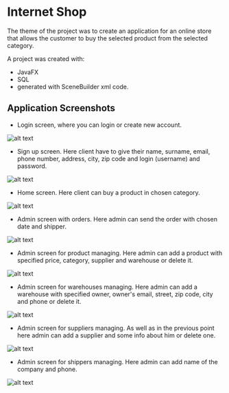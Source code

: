 # Internet Shop

The theme of the project was to create an application for an online store that allows
the customer to buy the selected product from the selected category. 

A project was created with:
- JavaFX
- SQL
- generated with SceneBuilder xml code. 

## Application Screenshots 

- Login screen, where you can login or create new account.
  
![alt text](results/1.jpg)

- Sign up screen. Here client have to give their name, surname, email, phone number, address, city, zip code and login (username) and password.

![alt text](results/2.jpg)

- Home screen. Here client can buy a product in chosen category.

![alt text](results/3.jpg)

- Admin screen with orders. Here admin can send the order with chosen date and shipper.

![alt text](results/4.jpg)

- Admin screen for product managing. Here admin can add a product with specified price, category, supplier and warehouse or delete it. 

![alt text](results/5.jpg)

- Admin screen for warehouses managing. Here admin can add a warehouse with specified owner, owner's email, street, zip code, city and phone or delete it. 

![alt text](results/6.jpg)

- Admin screen for suppliers managing. As well as in the previous point here admin can add a supplier and some info about him or delete one.

![alt text](results/7.png)

- Admin screen for shippers managing. Here admin can add name of the company and phone.

![alt text](results/8.png)
